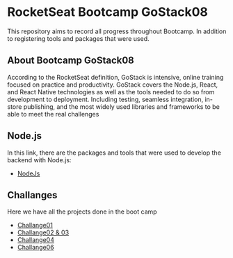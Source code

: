 # RocketSeat Bootcamp GoStack08
This repository aims to record all progress throughout Bootcamp. In addition to registering tools and packages that were used.

## About Bootcamp GoStack08
According to the RocketSeat definition, GoStack is intensive, online training focused on practice and productivity. GoStack covers the Node.js, React, and React Native technologies as well as the tools needed to do so from development to deployment. Including testing, seamless integration, in-store publishing, and the most widely used libraries and frameworks to be able to meet the real challenges

## Node.js
In this link, there are the packages and tools that were used to develop the backend with Node.js:
* [NodeJs](https://github.com/AlvaroYmagawa/GoStack8/tree/master/Node.js)


## Challanges
Here we have all the projects done in the boot camp
* [Challange01](https://github.com/AlvaroYmagawa/GoStack08-Challenge01)
* [Challange02 & 03](https://github.com/AlvaroYmagawa/GoStack08-Meetapp)
* [Challange04](https://github.com/AlvaroYmagawa/GoStack08-Challange04)
* [Challange06](https://github.com/AlvaroYmagawa/Challange06-GetStars/tree/master)


